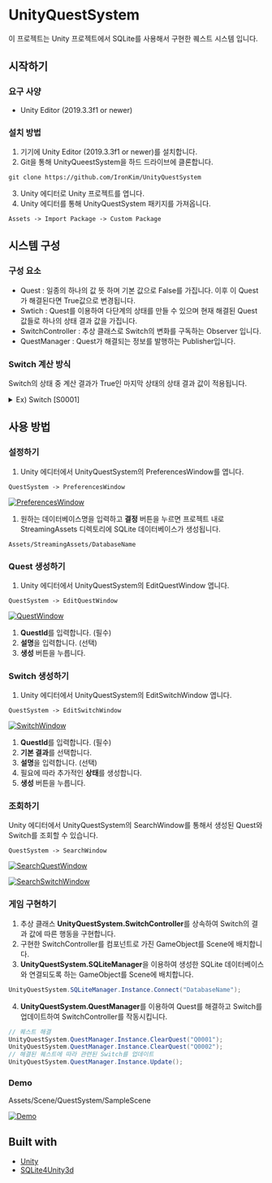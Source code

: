 # UnityQuestSystem
이 프로젝트는 Unity 프로젝트에서 SQLite를 사용해서 구현한 퀘스트 시스템 입니다.

## 시작하기

### 요구 사양

* Unity Editor (2019.3.3f1 or newer)
  
### 설치 방법

1. 기기에 Unity Editor (2019.3.3f1 or newer)를 설치합니다.
2. Git을 통해 UnityQueestSystem을 하드 드라이브에 클론합니다.  
~~~
git clone https://github.com/IronKim/UnityQuestSystem  
~~~
3. Unity 에디터로 Unity 프로젝트를 엽니다.
4. Unity 에디터를 통해 UnityQuestSystem 패키지를 가져옵니다.  
~~~
Assets -> Import Package -> Custom Package
~~~


## 시스템 구성

### 구성 요소
* Quest : 일종의 하나의 값 뜻 하며 기본 값으로 False를 가집니다. 이후 이 Quest가 해결된다면 True값으로 변경됩니다.
* Swtich : Quest를 이용하여 다단계의 상태를 만들 수 있으며 현재 해결된 Quest 값들로 하나의 상태 결과 값을 가집니다.
* SwitchController : 추상 클래스로 Switch의 변화를 구독하는 Observer 입니다. 
* QuestManager : Quest가 해결되는 정보를 발행하는 Publisher입니다. 


### Switch 계산 방식
Switch의 상태 중 계산 결과가 True인 마지막 상태의 상태 결과 값이 적용됩니다.
<details>
<summary>Ex) Switch [S0001]</summary>

Quest가 아무것도 클리어 되지 않은 상황

상태 | 계산식             | 계산 결과 | 상태 결과
---- | ------------------ | --------- | --------
기본 | -                  | True         | **True** (적용)
0    | [Q0001]            | False     | False
1    | [Q0002] & [Q0003]  | False     | True
<br>

Quest - [Q0001]가 해결 된 상태일때

상태 | 계산식             | 계산 결과 | 상태 결과
---- | ------------------ | --------- | --------
기본 | -                  | True      | True 
0    | [Q0001]            | True      | **False** (적용)
1    | [Q0002] & [Q0003]  | False     | True
<br>

Quest - [Q0001], [Q0002]가 클리어 된 상태일때

상태 | 계산식             | 계산 결과 | 상태 결과
---- | ------------------ | --------- | --------
기본 | -                  | True      | True 
0    | [Q0001]            | True      | **False** (적용)
1    | [Q0002] & [Q0003]  | False     | True
<br>

Quest - [Q0001], [Q0002], [Q0003]가 클리어 된 상태일때

상태 | 계산식             | 계산 결과 | 상태 결과
---- | ------------------ | --------- | --------
기본 | -                  | True      | True 
0    | [Q0001]            | True      | False 
1    | [Q0002] & [Q0003]  | True      | **True** (적용)
<br>

Quest - [Q0002], [Q0003]가 클리어 된 상태일때

상태 | 계산식             | 계산 결과 | 상태 결과
---- | ------------------ | --------- | --------
기본 | -                  | True      | True 
0    | [Q0001]            | False     | False 
1    | [Q0002] & [Q0003]  | True      | **True** (적용)
<br>

Quest - [Q0003]가 클리어 된 상태일때

상태 | 계산식             | 계산 결과 | 상태 결과
---- | ------------------ | --------- | --------
기본 | -                  | True      | **True** (적용)
0    | [Q0001]            | False     | False
1    | [Q0002] & [Q0003]  | False     | True
<br>

</details>





## 사용 방법
### 설정하기
1. Unity 에디터에서 UnityQuestSystem의 PreferencesWindow를 엽니다. 
~~~
QuestSystem -> PreferencesWindow
~~~
  
[![PreferencesWindow](https://ironkim.github.io/assets/image/project/unityquestsystem/preferences.png)](https://ironkim.github.io/assets/image/project/unityquestsystem/preferences.png )

1. 원하는 데이터베이스명을 입력하고 **결정** 버튼을 누르면 프로젝트 내로 StreamingAssets 디렉토리에 SQLite 데이터베이스가 생성됩니다.
~~~
Assets/StreamingAssets/DatabaseName
~~~

### Quest 생성하기
1. Unity 에디터에서 UnityQuestSystem의 EditQuestWindow 엽니다.
~~~
QuestSystem -> EditQuestWindow
~~~

[![QuestWindow](https://ironkim.github.io/assets/image/project/unityquestsystem/quest.png)](https://ironkim.github.io/assets/image/project/unityquestsystem/quest.png )

1. **QuestId**를 입력합니다. (필수)
2. **설명**을 입력합니다. (선택)
3. **생성** 버튼을 누릅니다.

### Switch 생성하기
1. Unity 에디터에서 UnityQuestSystem의 EditSwitchWindow 엽니다.
~~~
QuestSystem -> EditSwitchWindow
~~~

[![SwitchWindow](https://ironkim.github.io/assets/image/project/unityquestsystem/switch.png)](https://ironkim.github.io/assets/image/project/unityquestsystem/switch.png )

1. **QuestId**를 입력합니다. (필수)
2. **기본 결과**를 선택합니다.
3. **설명**을 입력합니다. (선택)
4. 필요에 따라 추가적인 **상태**를 생성합니다.
5. **생성** 버튼을 누릅니다.

### 조회하기
Unity 에디터에서 UnityQuestSystem의 SearchWindow를 통해서 생성된 Quest와 Switch를 조회할 수 있습니다.
~~~
QuestSystem -> SearchWindow
~~~

[![SearchQuestWindow](https://ironkim.github.io/assets/image/project/unityquestsystem/searchquest.png)](https://ironkim.github.io/assets/image/project/unityquestsystem/searchquest.png )
<br>

[![SearchSwitchWindow](https://ironkim.github.io/assets/image/project/unityquestsystem/searchswitch.png)](https://ironkim.github.io/assets/image/project/unityquestsystem/searchswitch.png )

### 게임 구현하기
1. 추상 클래스 **UnityQuestSystem.SwitchController**를 상속하여 Switch의 결과 값에 따른 행동을 구현합니다.
2. 구현한 SwitchController를 컴포넌트로 가진 GameObject를 Scene에 배치합니다.
3. **UnityQuestSystem.SQLiteManager**을 이용하여 생성한 SQLite 데이터베이스와 연결되도록 하는 GameObject를 Scene에 배치합니다.
~~~ c#
UnityQuestSystem.SQLiteManager.Instance.Connect("DatabaseName");
~~~
4. **UnityQuestSystem.QuestManager**를 이용하여 Quest를 해결하고 Switch를 업데이트하여 SwitchController를 작동시킵니다.
~~~ c#
// 퀘스트 해결
UnityQuestSystem.QuestManager.Instance.ClearQuest("Q0001");
UnityQuestSystem.QuestManager.Instance.ClearQuest("Q0002");
// 해결된 퀘스트에 따라 관련된 Switch를 업데이트
UnityQuestSystem.QuestManager.Instance.Update();
~~~

### Demo
Assets/Scene/QuestSystem/SampleScene

[![Demo](https://ironkim.github.io/assets/image/project/unityquestsystem/demo.jpg)](https://ironkim.github.io/assets/image/project/unityquestsystem/demo.jpg )


## Built with
* [Unity](https://unity.com/)
* [SQLite4Unity3d](https://github.com/IronKim/SQLite4Unity3d)
